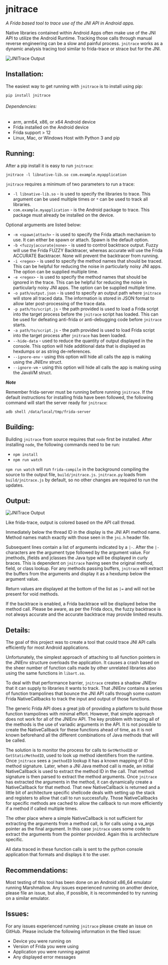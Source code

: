 # jnitrace

_A Frida based tool to trace use of the JNI API in Android apps._

Native libraries contained within Android Apps often make use of the JNI API to
utilize the Android Runtime. Tracking those calls through
manual reverse engineering can be a slow and painful process. `jnitrace` works
as a dynamic analysis tracing tool similar to frida-trace or strace but for
the JNI.

![JNITrace Output](https://i.ibb.co/Q9YzZYp/jnitrace-1.png)

## Installation:

The easiest way to get running with `jnitrace` is to install using pip:

`pip install jnitrace`

###### Dependencies:
* arm, arm64, x86, or x64 Android device
* Frida installed on the Android device
* Frida support > 12
* Linux, Mac, or Windows Host with Python 3 and pip

## Running:

After a pip install it is easy to run `jnitrace`:

`jnitrace -l libnative-lib.so com.example.myapplication`

`jnitrace` requires a minimum of two parameters to run a trace:
* `-l libnative-lib.so` - is used to specify the libraries to trace. This argument can be used multiple times or `*` can be used to track all libraries.
* `com.example.myapplication` - is the Android package to trace. This package must already be installed on the device.

Optional arguments are listed below:
* `-m <spawn|attach>` - is used to specify the Frida attach mechanism to use. It can either be spawn or attach. Spawn is the default option.
* `-b <fuzzy|accurate|none>` - is used to control backtrace output. Fuzzy will use
the Frida FUZZY Backtracer, whereas accurate will use the Frida ACCURATE
Backtracer. None will prevent the backtracer from running.
* `-i <regex>` - is used to specify the method names that should be traced. This can be helpful for reducing the noise in particularly noisy JNI apps. The option can be supplied multiple time.
* `-e <regex>` - is used to specify the method names that should be ignored in the trace. This can be helpful for reducing the noise in particularly noisy JNI apps. The option can be supplied multiple time.
* `-o path/output.json` - is used to specify an output path where `jnitrace` will store all traced data. The information is stored in JSON format to allow later post-processing of the trace data.
* `-p path/to/script.js` - the path provided is used to load a Frida script into the target process before the `jnitrace` script has loaded. This can be used for defeating anti-frida or anti-debugging code before `jnitrace` starts.
* `-a path/to/script.js` - the path provided is used to load Frida script into the target process after `jnitrace` has been loaded.
* `--hide-data` - used to reduce the quantity of output displayed in the console. This option will hide additional data that is displayed as hexdumps or as string de-references.
* `--ignore-env` - using this option will hide all calls the app is making using the JNIEnv struct.
* `--ignore-vm` - using this option will hide all calls the app is making using the JavaVM struct.

***Note***

Remember frida-server must be running before running `jnitrace`. If the default
instructions for installing frida have been followed, the following command will start the server ready for `jnitrace`:

`adb shell /data/local/tmp/frida-server`


## Building:

Building `jnitrace` from source requires that `node` first be installed.
After installing `node`, the following commands need to be run:

* `npm install`
* `npm run watch`

`npm run watch` will run `frida-compile` in the background compiling the source to the output
file, `build/jnitrace.js`. `jnitrace.py` loads from `build/jnitrace.js` by default, so no other
changes are required to run the updates.

## Output:
![JNITrace Output](https://i.ibb.co/2K7gRbP/jnitrace-2.png)

Like frida-trace, output is colored based on the API call thread.

Immediately below the thread ID in the display is the JNI API method name.
Method names match exactly with those seen in the `jni.h` header file.

Subsequent lines contain a list of arguments indicated by a `|-`. After the
`|-` characters are the argument type followed by the argument value. For
jmethods, jfields and jclasses the Java type will be displayed in curly
braces. This is dependent on `jnitrace` having seen the original method,
field, or class lookup. For any methods passing buffers, `jnitrace` will
extract the buffers from the arguments and display it as a hexdump below the
argument value.

Return values are displayed at the bottom of the list as `|=` and will not
be present for void methods.

If the backtrace is enabled, a Frida backtrace will be displayed below the
method call. Please be aware, as per the Frida docs, the fuzzy backtrace is
not always accurate and the accurate backtrace may provide limited results.

## Details:
The goal of this project was to create a tool that could trace JNI API calls
efficiently for most Android applications.

Unfortunately, the simplest approach of attaching to all function pointers in
the JNIEnv structure overloads the application. It causes a crash based on the
sheer number of function calls made by other unrelated libraries also using
the same functions in `libart.so`.

To deal with that performance barrier, `jnitrace` creates a shadow JNIEnv that
it can supply to libraries it wants to track. That JNIEnv contains a series
of function trampolines that bounce the JNI API calls through some custom
Frida NativeCallbacks to track the input and output of those functions.

The generic Frida API does a great job of providing a platform to build
those function trampolines with minimal effort. However, that simple approach
does not work for all of the JNIEnv API. The key problem with tracing all of
the methods is the use of variadic arguments in the API. It is not possible to
create the NativeCallback for these functions ahead of time, as it is not known
beforehand all the different combinations of Java methods that will be called.

The solution is to monitor the process for calls to `GetMethodID` or
`GetStaticMethodID`, used to look up method identifiers from the runtime.
Once `jnitrace` sees a `jmethodID` lookup it has a known mapping of
ID to method signature. Later, when a JNI Java method call is made, an initial
NativeCallback is used to extract the method ID in the call. That method
signature is then parsed to extract the method arguments. Once `jnitrace` has
extracted the arguments in the method, it can dynamically create a
NativeCallback for that method. That new NativeCallback is returned and a
little bit of architecture specific shellcode deals with setting up the stack
and registers to allow that call to run successfully. Those NativeCallbacks
for specific methods are cached to allow the callback to run more efficiently
if a method if called multiple times.

The other place where a simple NativeCallback is not sufficient for
extracting the arguments from a method call, is for calls using a
va_args pointer as the final argument. In this case `jnitrace` uses some code
to extract the arguments from the pointer provided. Again this is architecture
specific.

All data traced in these function calls is sent to the python console
application that formats and displays it to the user.

## Recommendations:
Most testing of this tool has been done on an Android x86_64 emulator running
Marshmallow. Any issues experienced running on another device, please file an
issue, but also, if possible, it is recommended to try running on a similar
emulator.

## Issues:
For any issues experienced running `jnitrace` please create an issue on
GitHub. Please include the following information in the filed issue:
* Device you were running on
* Version of Frida you were using
* Application you were running against
* Any displayed error messages
